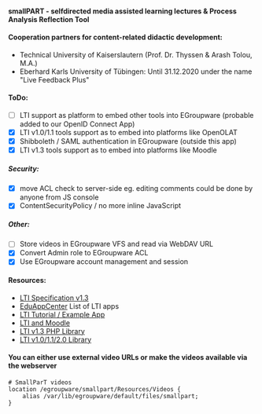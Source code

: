 #### **smallPART** - selfdirected media assisted learning lectures & Process Analysis Reflection Tool

#### Cooperation partners for content-related didactic development:
* Technical University of Kaiserslautern (Prof. Dr. Thyssen & Arash Tolou, M.A.)
* Eberhard Karls University of Tübingen: Until 31.12.2020 under the name "Live Feedback Plus"

#### ToDo:
- [ ] LTI support as platform to embed other tools into EGroupware (probable added to our OpenID Connect App)
- [x] LTI v1.0/1.1 tools support as to embed into platforms like OpenOLAT
- [x] Shibboleth / SAML authentication in EGroupware (outside this app)
- [x] LTI v1.3 tools support as to embed into platforms like Moodle

##### Security:
- [x] move ACL check to server-side eg. editing comments could be done by anyone from JS console
- [x] ContentSecurityPolicy / no more inline JavaScript

##### Other:
- [ ] Store videos in EGroupware VFS and read via WebDAV URL
- [x] Convert Admin role to EGroupware ACL
- [x] Use EGroupware account management and session

#### Resources:
- [LTI Specification v1.3](https://www.imsglobal.org/spec/lti/v1p3)
- [EduAppCenter](https://www.eduappcenter.com/) List of LTI apps
- [LTI Tutorial / Example App](https://acrl.ala.org/techconnect/post/making-a-basic-lti-learning-tools-intoperability-app/)
- [LTI and Moodle](https://docs.moodle.org/38/en/LTI_and_Moodle)
- [LTI v1.3 PHP Library](https://github.com/IMSGlobal/lti-1-3-php-library)
- [LTI v1.0/1.1/2.0 Library](https://github.com/celtic-project/LTI-PHP)

#### You can either use external video URLs or make the videos available via the webserver
```
# SmallParT videos
location /egroupware/smallpart/Resources/Videos {
    alias /var/lib/egroupware/default/files/smallpart;
}
```
